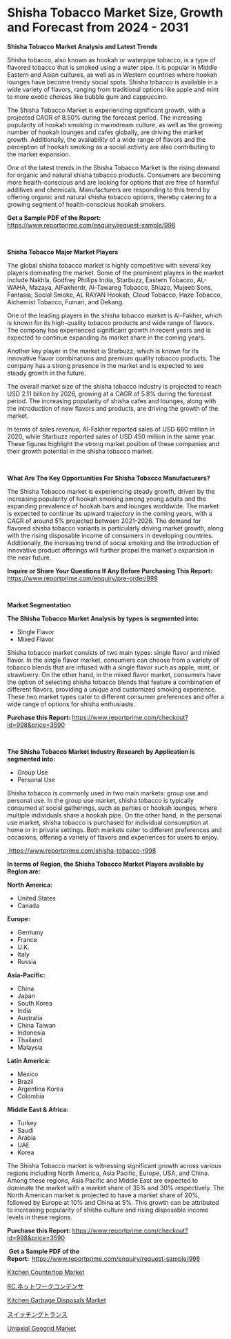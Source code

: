 <p><h1>Shisha Tobacco Market Size, Growth and Forecast from 2024 - 2031</h1></p><p><strong>Shisha Tobacco Market Analysis and Latest Trends</strong></p>
<p><p>Shisha tobacco, also known as hookah or waterpipe tobacco, is a type of flavored tobacco that is smoked using a water pipe. It is popular in Middle Eastern and Asian cultures, as well as in Western countries where hookah lounges have become trendy social spots. Shisha tobacco is available in a wide variety of flavors, ranging from traditional options like apple and mint to more exotic choices like bubble gum and cappuccino.</p><p>The Shisha Tobacco Market is experiencing significant growth, with a projected CAGR of 8.50% during the forecast period. The increasing popularity of hookah smoking in mainstream culture, as well as the growing number of hookah lounges and cafes globally, are driving the market growth. Additionally, the availability of a wide range of flavors and the perception of hookah smoking as a social activity are also contributing to the market expansion.</p><p>One of the latest trends in the Shisha Tobacco Market is the rising demand for organic and natural shisha tobacco products. Consumers are becoming more health-conscious and are looking for options that are free of harmful additives and chemicals. Manufacturers are responding to this trend by offering organic and natural shisha tobacco options, thereby catering to a growing segment of health-conscious hookah smokers.</p></p>
<p><strong>Get a Sample PDF of the Report:&nbsp;</strong> <a href="https://www.reportprime.com/enquiry/request-sample/998">https://www.reportprime.com/enquiry/request-sample/998</a></p>
<p>&nbsp;</p>
<p><strong>Shisha Tobacco Major Market Players</strong></p>
<p><p>The global shisha tobacco market is highly competitive with several key players dominating the market. Some of the prominent players in the market include Nakhla, Godfrey Phillips India, Starbuzz, Eastern Tobacco, AL-WAHA, Mazaya, AlFakherdr, Al-Tawareg Tobacco, Shiazo, Mujeeb Sons, Fantasia, Social Smoke, AL RAYAN Hookah, Cloud Tobacco, Haze Tobacco, Alchemist Tobacco, Fumari, and Dekang.</p><p>One of the leading players in the shisha tobacco market is Al-Fakher, which is known for its high-quality tobacco products and wide range of flavors. The company has experienced significant growth in recent years and is expected to continue expanding its market share in the coming years.</p><p>Another key player in the market is Starbuzz, which is known for its innovative flavor combinations and premium quality tobacco products. The company has a strong presence in the market and is expected to see steady growth in the future.</p><p>The overall market size of the shisha tobacco industry is projected to reach USD 2.11 billion by 2026, growing at a CAGR of 5.8% during the forecast period. The increasing popularity of shisha cafes and lounges, along with the introduction of new flavors and products, are driving the growth of the market.</p><p>In terms of sales revenue, Al-Fakher reported sales of USD 680 million in 2020, while Starbuzz reported sales of USD 450 million in the same year. These figures highlight the strong market position of these companies and their growth potential in the shisha tobacco market.</p></p>
<p>&nbsp;</p>
<p><strong>What Are The Key Opportunities For Shisha Tobacco Manufacturers?</strong></p>
<p><p>The Shisha Tobacco market is experiencing steady growth, driven by the increasing popularity of hookah smoking among young adults and the expanding prevalence of hookah bars and lounges worldwide. The market is expected to continue its upward trajectory in the coming years, with a CAGR of around 5% projected between 2021-2026. The demand for flavored shisha tobacco variants is particularly driving market growth, along with the rising disposable income of consumers in developing countries. Additionally, the increasing trend of social smoking and the introduction of innovative product offerings will further propel the market's expansion in the near future.</p></p>
<p><strong>Inquire or Share Your Questions If Any Before Purchasing This Report:</strong> <a href="https://www.reportprime.com/enquiry/pre-order/998">https://www.reportprime.com/enquiry/pre-order/998</a></p>
<p>&nbsp;</p>
<p><strong>Market Segmentation</strong></p>
<p><strong>The Shisha Tobacco Market Analysis by types is segmented into:</strong></p>
<p><ul><li>Single Flavor</li><li>Mixed Flavor</li></ul></p>
<p><p>Shisha tobacco market consists of two main types: single flavor and mixed flavor. In the single flavor market, consumers can choose from a variety of tobacco blends that are infused with a single flavor such as apple, mint, or strawberry. On the other hand, in the mixed flavor market, consumers have the option of selecting shisha tobacco blends that feature a combination of different flavors, providing a unique and customized smoking experience. These two market types cater to different consumer preferences and offer a wide range of options for shisha enthusiasts.</p></p>
<p><strong>Purchase this Report:&nbsp;</strong><a href="https://www.reportprime.com/checkout?id=998&price=3590">https://www.reportprime.com/checkout?id=998&price=3590</a></p>
<p>&nbsp;</p>
<p><strong>The Shisha Tobacco Market Industry Research by Application is segmented into:</strong></p>
<p><ul><li>Group Use</li><li>Personal Use</li></ul></p>
<p><p>Shisha tobacco is commonly used in two main markets: group use and personal use. In the group use market, shisha tobacco is typically consumed at social gatherings, such as parties or hookah lounges, where multiple individuals share a hookah pipe. On the other hand, in the personal use market, shisha tobacco is purchased for individual consumption at home or in private settings. Both markets cater to different preferences and occasions, offering a variety of flavors and experiences for users to enjoy.</p></p>
<p><a href="https://www.reportprime.com/shisha-tobacco-r998">&nbsp;https://www.reportprime.com/shisha-tobacco-r998</a></p>
<p><strong>In terms of Region, the Shisha Tobacco Market Players available by Region are:</strong></p>
<p>
    <p> <strong> North America: </strong>
        <ul>
            <li>United States</li>
            <li>Canada</li>
        </ul>
        </p> 
    <p> <strong> Europe: </strong>
        <ul>
            <li>Germany</li>
            <li>France</li>
            <li>U.K.</li>
            <li>Italy</li>
            <li>Russia</li>
        </ul>
        </p> 
    <p> <strong> Asia-Pacific: </strong>
        <ul>
            <li>China</li>
            <li>Japan</li>
            <li>South Korea</li>
            <li>India</li>
            <li>Australia</li>
            <li>China Taiwan</li>
            <li>Indonesia</li>
            <li>Thailand</li>
            <li>Malaysia</li>
        </ul>
        </p> 
    <p> <strong> Latin America: </strong>
        <ul>
            <li>Mexico</li>
            <li>Brazil</li>
            <li>Argentina Korea</li>
            <li>Colombia</li>
        </ul>
        </p> 
    <p> <strong> Middle East & Africa: </strong>
        <ul>
            <li>Turkey</li>
            <li>Saudi</li>
            <li>Arabia</li>
            <li>UAE</li>
            <li>Korea</li>
        </ul>
    </p>
    </p>
<p><p>The Shisha Tobacco market is witnessing significant growth across various regions including North America, Asia Pacific, Europe, USA, and China. Among these regions, Asia Pacific and Middle East are expected to dominate the market with a market share of 35% and 30% respectively. The North American market is projected to have a market share of 20%, followed by Europe at 10% and China at 5%. This growth can be attributed to increasing popularity of shisha culture and rising disposable income levels in these regions.</p></p>
<p><strong>Purchase this Report: </strong><a href="https://www.reportprime.com/checkout?id=998&price=3590">https://www.reportprime.com/checkout?id=998&price=3590</a></p>
<p>&nbsp;<strong>Get a Sample PDF of the Report:&nbsp;&nbsp;</strong><a href="https://www.reportprime.com/enquiry/request-sample/998">https://www.reportprime.com/enquiry/request-sample/998</a></p>
<p><strong></strong></p>
<p><p><a href="https://github.com/DeonteStanton2023/Market-Research-Report-List-1/blob/main/kitchen-countertop-market.md">Kitchen Countertop Market</a></p><p><a href="https://github.com/mm14022023/Market-Research-Report-List-1/blob/main/443462470732.md">RC ネットワークコンデンサ</a></p><p><a href="https://github.com/ZackaryHalvorson2023/Market-Research-Report-List-1/blob/main/kitchen-garbage-disposals-market.md">Kitchen Garbage Disposals Market</a></p><p><a href="https://github.com/EmoryYundt1935/Market-Research-Report-List-1/blob/main/965171870730.md">スイッチングトランス</a></p><p><a href="https://issuu.com/reportprime-2/docs/uniaxial-geogrid-market-size-2030.pptx">Uniaxial Geogrid Market</a></p></p>